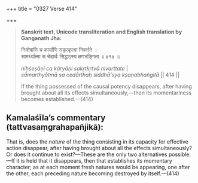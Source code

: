 +++
title = "0327 Verse 414"

+++
> **Sanskrit text, Unicode transliteration and English translation by Ganganath Jha:** 
>
> निःशेषाणि च कार्याणि सकृत्कृत्वा निवर्त्तते ।  
> सामर्थ्यात्मा स चेदार्थः सिद्धाऽस्य क्षणभङ्गिता ॥ ४१४ ॥ 
>
> *niḥśeṣāṇi ca kāryāṇi sakṛtkṛtvā nivarttate* \|  
> *sāmarthyātmā sa cedārthaḥ siddhā'sya kṣaṇabhaṅgitā* \|\| 414 \|\| 
>
> If the thing possessed of the causal potency disappears, after having brought about all its effects simultaneously,—then its momentariness becomes established.—(414)



## Kamalaśīla’s commentary (tattvasaṃgrahapañjikā):

That is, does the *nature* of the thing consisting in its capacity for effective action disappear, after having brought about all the effects simultaneously? Or does it continue to exist?—These are the only two alternatives possible.—If it is held that it disappears, then that establishes its momentary character; as at each moment fresh natures would be appearing, one after the other, each preceding nature becoming destroyed by itself.—(414)


